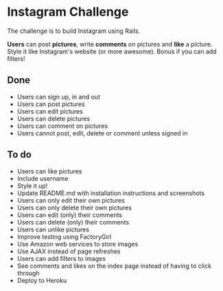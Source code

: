Instagram Challenge
===================
The challenge is to build Instagram using Rails.

 **Users** can post **pictures**, write **comments** on pictures and **like** a picture. Style it like Instagram's website (or more awesome). Bonus if you can add filters!

Done
----
* Users can sign up, in and out
* Users can post pictures
* Users can edit pictures
* Users can delete pictures
* Users can comment on pictures
* Users cannot post, edit, delete or comment unless signed in

To do
--------
* Users can like pictures
* Include username
* Style it up!
* Update README.md with installation instructions and screenshots
* Users can only edit their own pictures
* Users can only delete their own pictures
* Users can edit (only) their comments
* Users can delete (only) their comments
* Users can unlike pictures
* Improve testing using FactoryGirl
* Use Amazon web services to store images
* Use AJAX instead of page refreshes
* Users can add filters to images
* See comments and likes on the index page instead of having to click through
* Deploy to Heroku
